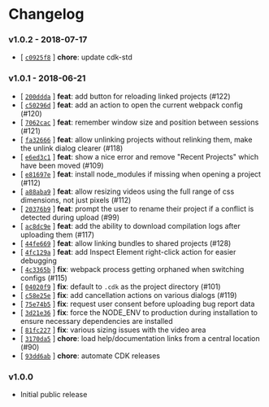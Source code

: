 # Changelog

### v1.0.2 - 2018-07-17

 - [ [`c0925f8`](https://github.com/mixer/cdk/commit/c0925f8) ] **chore**: update cdk-std

### v1.0.1 - 2018-06-21

 - [ [`200ddda`](https://github.com/mixer/cdk/commit/200ddda) ] **feat**: add button for reloading linked projects (#122)
 - [ [`c50296d`](https://github.com/mixer/cdk/commit/c50296d) ] **feat**: add an action to open the current webpack config (#120)
 - [ [`7062cac`](https://github.com/mixer/cdk/commit/7062cac) ] **feat**: remember window size and position between sessions (#121)
 - [ [`fa32666`](https://github.com/mixer/cdk/commit/fa32666) ] **feat**: allow unlinking projects without relinking them, make the unlink dialog clearer (#118)
 - [ [`e6ed3c1`](https://github.com/mixer/cdk/commit/e6ed3c1) ] **feat**: show a nice error and remove "Recent Projects" which have been moved (#109)
 - [ [`e81697e`](https://github.com/mixer/cdk/commit/e81697e) ] **feat**: install node_modules if missing when opening a project (#112)
 - [ [`a88aba9`](https://github.com/mixer/cdk/commit/a88aba9) ] **feat**: allow resizing videos using the full range of css dimensions, not just pixels (#112)
 - [ [`20376b9`](https://github.com/mixer/cdk/commit/20376b9) ] **feat**: prompt the user to rename their project if a conflict is detected during upload (#99)
 - [ [`ac8dc9e`](https://github.com/mixer/cdk/commit/ac8dc9e) ] **feat**: add the ability to download compilation logs after uploading them (#117)
 - [ [`44fe669`](https://github.com/mixer/cdk/commit/44fe669) ] **feat**: allow linking bundles to shared projects (#128)
 - [ [`4fc129a`](https://github.com/mixer/cdk/commit/4fc129a) ] **feat**: add Inspect Element right-click action for easier debugging
 - [ [`4c3365b`](https://github.com/mixer/cdk/commit/4c3365b) ] **fix**: webpack process getting orphaned when switching configs (#115)
 - [ [`04020f9`](https://github.com/mixer/cdk/commit/04020f9) ] **fix**: default to `.cdk` as the project directory (#101)
 - [ [`c58e25e`](https://github.com/mixer/cdk/commit/c58e25e) ] **fix**: add cancellation actions on various dialogs (#119)
 - [ [`75e74b5`](https://github.com/mixer/cdk/commit/75e74b5) ] **fix**: request user consent before uploading bug report data
 - [ [`3d21e36`](https://github.com/mixer/cdk/commit/3d21e36) ] **fix**: force the NODE_ENV to production during installation to ensure necessary dependencies are installed
 - [ [`81fc227`](https://github.com/mixer/cdk/commit/81fc227) ] **fix**: various sizing issues with the video area
 - [ [`3170da5`](https://github.com/mixer/cdk/commit/3170da5) ] **chore**: load help/documentation links from a central location (#90)
 - [ [`93dd6ab`](https://github.com/mixer/cdk/commit/3170da5) ] **chore**: automate CDK releases

### v1.0.0

 - Initial public release
